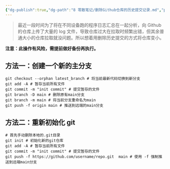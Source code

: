 ```yaml
---
{"dg-publish":true,"dg-path":"8 零散笔记/删除Github仓库的历史提交记录.md","permalink":"/8 零散笔记/删除Github仓库的历史提交记录/","created":"2024-09-11","updated":"2024-12-08"}
---
```



> 最近一段时间为了将在不同设备跑的程序日志汇总在一起分析，向 Github 的仓库上传了大量的 log 文件，导致仓库过大在拉取时频繁出错，但其余普通大小的仓库拉取就没问题。所以想着用删除历史提交的方式将仓库变小。

**注意：此操作有风险，需提前做好备份再执行。**

## 方法一：创建一个新的主分支

```shell
git checkout --orphan latest_branch # 将当前最新代码切换到新分支
git add -A # 暂存当前所有文件
git commit -m "init commit" # 提交暂存的文件
git branch -D main # 删除原有main分支
git branch -m main # 将当前分支重命名为main
git push -f origin main # 推送到远端的main分支
```

## 方法二：重新初始化 git

```shell
# 首先手动删除本地的.git目录
git init # 初始化新的git仓库
git add -A # 暂存当前所有文件
git commit -m "init commit" # 提交暂存的文件
git push -f https://github.com/username/repo.git  main # 使用 -f 强制推送到远端main分支
```